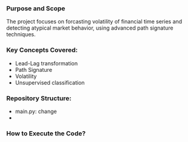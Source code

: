 ### Purpose and Scope
The project focuses on forcasting volatility of financial time series and detecting atypical market behavior, using advanced path signature techniques.

### Key Concepts Covered:
- Lead-Lag transformation
- Path Signature
- Volatility
- Unsupervised classification

### Repository Structure:
- main.py: change
-

### How to Execute the Code?

